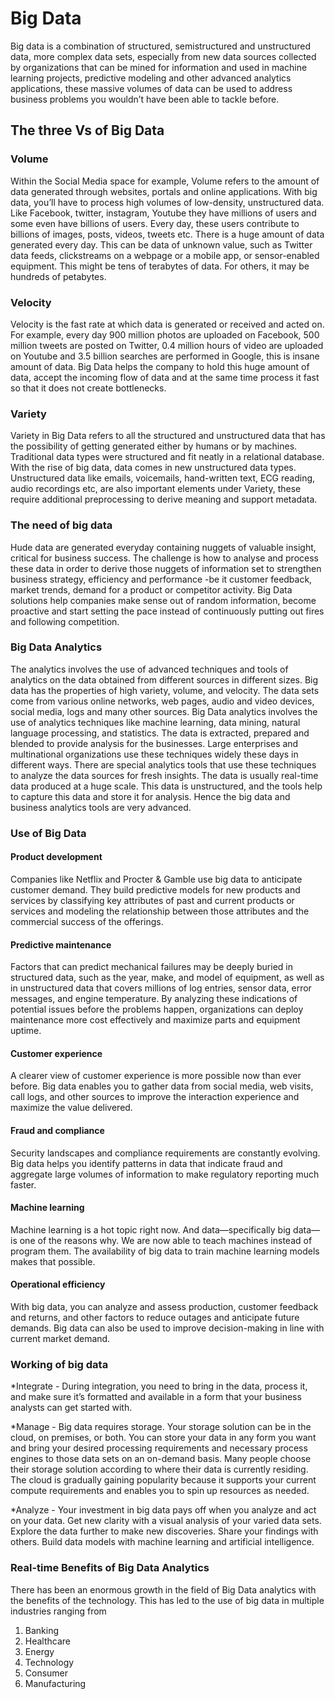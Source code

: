 # Big Data
Big data is a combination of structured, semistructured and unstructured data, more complex data sets, especially from new data sources collected by organizations that can be mined for information and used in machine learning projects, predictive modeling and other advanced analytics applications, these massive volumes of data can be used to address business problems you wouldn’t have been able to tackle before.

## The three Vs of Big Data

### Volume
Within the Social Media space for example, Volume refers to the amount of data generated through websites, portals and online applications. With big data, you’ll have to process high volumes of low-density, unstructured data. Like Facebook, twitter, instagram, Youtube they have millions of users and some even have billions of users. Every day, these users contribute to billions of images, posts, videos, tweets etc. There is a huge amount of data generated every day. This can be data of unknown value, such as Twitter data feeds, clickstreams on a webpage or a mobile app, or sensor-enabled equipment. This might be tens of terabytes of data. For others, it may be hundreds of petabytes.

### Velocity
Velocity is the fast rate at which data is generated or received and acted on. For example, every day 900 million photos are uploaded on Facebook, 500 million tweets are posted on Twitter, 0.4 million hours of video are uploaded on Youtube and 3.5 billion searches are performed in Google, this is insane amount of data. Big Data helps the company to hold this huge amount of data, accept the incoming flow of data and at the same time process it fast so that it does not create bottlenecks.

### Variety
Variety in Big Data refers to all the structured and unstructured data that has the possibility of getting generated either by humans or by machines. Traditional data types were structured and fit neatly in a relational database. With the rise of big data, data comes in new unstructured data types. Unstructured data like emails, voicemails, hand-written text, ECG reading, audio recordings etc, are also important elements under Variety, these require additional preprocessing to derive meaning and support metadata.

### The need of big data
Hude data are generated everyday containing nuggets of valuable insight, critical for business success. The challenge is how to analyse and process these data in order to derive those nuggets of information set to strengthen business strategy, efficiency and performance -be it customer feedback, market trends, demand for a product or competitor activity. Big Data solutions help companies make sense out of random information, become proactive and start setting the pace instead of continuously putting out fires and following competition.

### Big Data Analytics 
The analytics involves the use of advanced techniques and tools of analytics on the data obtained from different sources in different sizes. Big data has the properties of high variety, volume, and velocity. The data sets come from various online networks, web pages, audio and video devices, social media, logs and many other sources.
Big Data analytics involves the use of analytics techniques like machine learning, data mining, natural language processing, and statistics. The data is extracted, prepared and blended to provide analysis for the businesses. Large enterprises and multinational organizations use these techniques widely these days in different ways. There are special analytics tools that use these techniques to analyze the data sources for fresh insights. The data is usually real-time data produced at a huge scale. This data is unstructured, and the tools help to capture this data and store it for analysis. Hence the big data and business analytics tools are very advanced.

### Use of Big Data

#### Product development 
Companies like Netflix and Procter & Gamble use big data to anticipate customer demand. They build predictive models for new products and services by classifying key attributes of past and current products or services and modeling the relationship between those attributes and the commercial success of the offerings. 

#### Predictive maintenance 	
Factors that can predict mechanical failures may be deeply buried in structured data, such as the year, make, and model of equipment, as well as in unstructured data that covers millions of log entries, sensor data, error messages, and engine temperature. By analyzing these indications of potential issues before the problems happen, organizations can deploy maintenance more cost effectively and maximize parts and equipment uptime.

#### Customer experience 
A clearer view of customer experience is more possible now than ever before. Big data enables you to gather data from social media, web visits, call logs, and other sources to improve the interaction experience and maximize the value delivered. 

#### Fraud and compliance 
Security landscapes and compliance requirements are constantly evolving. Big data helps you identify patterns in data that indicate fraud and aggregate large volumes of information to make regulatory reporting much faster.

#### Machine learning 
Machine learning is a hot topic right now. And data—specifically big data—is one of the reasons why. We are now able to teach machines instead of program them. The availability of big data to train machine learning models makes that possible.

#### Operational efficiency 
With big data, you can analyze and assess production, customer feedback and returns, and other factors to reduce outages and anticipate future demands. Big data can also be used to improve decision-making in line with current market demand.

### Working of big data

*Integrate - During integration, you need to bring in the data, process it, and make sure it’s formatted and available in a form that your business analysts can get started with.

*Manage - Big data requires storage. Your storage solution can be in the cloud, on premises, or both. You can store your data in any form you want and bring your desired processing requirements and necessary process engines to those data sets on an on-demand basis. Many people choose their storage solution according to where their data is currently residing. The cloud is gradually gaining popularity because it supports your current compute requirements and enables you to spin up resources as needed.

*Analyze - Your investment in big data pays off when you analyze and act on your data. Get new clarity with a visual analysis of your varied data sets. Explore the data further to make new discoveries. Share your findings with others. Build data models with machine learning and artificial intelligence.

### Real-time Benefits of Big Data Analytics

There has been an enormous growth in the field of Big Data analytics with the benefits of the technology. This has led to the use of big data in multiple industries ranging from

1. Banking
2. Healthcare
3. Energy
4. Technology
5. Consumer
6. Manufacturing









